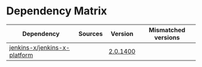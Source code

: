 # Dependency Matrix

Dependency | Sources | Version | Mismatched versions
---------- | ------- | ------- | -------------------
[jenkins-x/jenkins-x-platform](https://github.com/jenkins-x/jenkins-x-platform) |  | [2.0.1400](https://github.com/jenkins-x/jenkins-x-platform/releases/tag/v2.0.1400) | 
